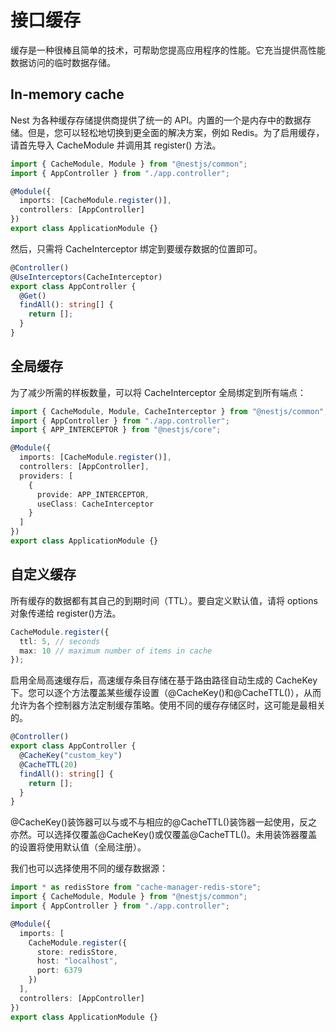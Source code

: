 # 接口缓存

缓存是一种很棒且简单的技术，可帮助您提高应用程序的性能。它充当提供高性能数据访问的临时数据存储。

## In-memory cache

Nest 为各种缓存存储提供商提供了统一的 API。内置的一个是内存中的数据存储。但是，您可以轻松地切换到更全面的解决方案，例如 Redis。为了启用缓存，请首先导入 CacheModule 并调用其 register() 方法。

```ts
import { CacheModule, Module } from "@nestjs/common";
import { AppController } from "./app.controller";

@Module({
  imports: [CacheModule.register()],
  controllers: [AppController]
})
export class ApplicationModule {}
```

然后，只需将 CacheInterceptor 绑定到要缓存数据的位置即可。

```ts
@Controller()
@UseInterceptors(CacheInterceptor)
export class AppController {
  @Get()
  findAll(): string[] {
    return [];
  }
}
```

## 全局缓存

为了减少所需的样板数量，可以将 CacheInterceptor 全局绑定到所有端点：

```ts
import { CacheModule, Module, CacheInterceptor } from "@nestjs/common";
import { AppController } from "./app.controller";
import { APP_INTERCEPTOR } from "@nestjs/core";

@Module({
  imports: [CacheModule.register()],
  controllers: [AppController],
  providers: [
    {
      provide: APP_INTERCEPTOR,
      useClass: CacheInterceptor
    }
  ]
})
export class ApplicationModule {}
```

## 自定义缓存

所有缓存的数据都有其自己的到期时间（TTL）。要自定义默认值，请将 options 对象传递给 register()方法。

```ts
CacheModule.register({
  ttl: 5, // seconds
  max: 10 // maximum number of items in cache
});
```

启用全局高速缓存后，高速缓存条目存储在基于路由路径自动生成的 CacheKey 下。您可以逐个方法覆盖某些缓存设置（@CacheKey()和@CacheTTL()），从而允许为各个控制器方法定制缓存策略。使用不同的缓存存储区时，这可能是最相关的。

```ts
@Controller()
export class AppController {
  @CacheKey("custom_key")
  @CacheTTL(20)
  findAll(): string[] {
    return [];
  }
}
```

@CacheKey()装饰器可以与或不与相应的@CacheTTL()装饰器一起使用，反之亦然。可以选择仅覆盖@CacheKey()或仅覆盖@CacheTTL()。未用装饰器覆盖的设置将使用默认值（全局注册）。

我们也可以选择使用不同的缓存数据源：

```ts
import * as redisStore from "cache-manager-redis-store";
import { CacheModule, Module } from "@nestjs/common";
import { AppController } from "./app.controller";

@Module({
  imports: [
    CacheModule.register({
      store: redisStore,
      host: "localhost",
      port: 6379
    })
  ],
  controllers: [AppController]
})
export class ApplicationModule {}
```
